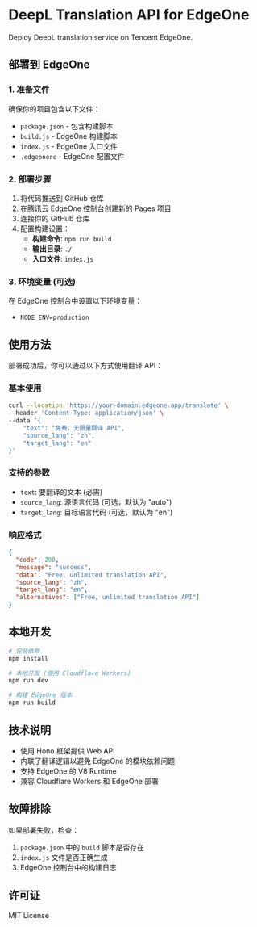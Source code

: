 # DeepL Translation API for EdgeOne

Deploy DeepL translation service on Tencent EdgeOne.

## 部署到 EdgeOne

### 1. 准备文件

确保你的项目包含以下文件：
- `package.json` - 包含构建脚本
- `build.js` - EdgeOne 构建脚本
- `index.js` - EdgeOne 入口文件
- `.edgeonerc` - EdgeOne 配置文件

### 2. 部署步骤

1. 将代码推送到 GitHub 仓库
2. 在腾讯云 EdgeOne 控制台创建新的 Pages 项目
3. 连接你的 GitHub 仓库
4. 配置构建设置：
   - **构建命令**: `npm run build`
   - **输出目录**: `./`
   - **入口文件**: `index.js`

### 3. 环境变量 (可选)

在 EdgeOne 控制台中设置以下环境变量：
- `NODE_ENV=production`

## 使用方法

部署成功后，你可以通过以下方式使用翻译 API：

### 基本使用

```bash
curl --location 'https://your-domain.edgeone.app/translate' \
--header 'Content-Type: application/json' \
--data '{
    "text": "免费，无限量翻译 API",
    "source_lang": "zh",
    "target_lang": "en"
}'
```

### 支持的参数

- `text`: 要翻译的文本 (必需)
- `source_lang`: 源语言代码 (可选，默认为 "auto")
- `target_lang`: 目标语言代码 (可选，默认为 "en")

### 响应格式

```json
{
  "code": 200,
  "message": "success",
  "data": "Free, unlimited translation API",
  "source_lang": "zh",
  "target_lang": "en",
  "alternatives": ["Free, unlimited translation API"]
}
```

## 本地开发

```bash
# 安装依赖
npm install

# 本地开发 (使用 Cloudflare Workers)
npm run dev

# 构建 EdgeOne 版本
npm run build
```

## 技术说明

- 使用 Hono 框架提供 Web API
- 内联了翻译逻辑以避免 EdgeOne 的模块依赖问题
- 支持 EdgeOne 的 V8 Runtime
- 兼容 Cloudflare Workers 和 EdgeOne 部署

## 故障排除

如果部署失败，检查：
1. `package.json` 中的 `build` 脚本是否存在
2. `index.js` 文件是否正确生成
3. EdgeOne 控制台中的构建日志

## 许可证

MIT License